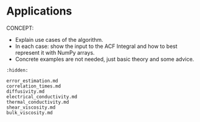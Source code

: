 # Applications

CONCEPT:

- Explain use cases of the algorithm.
- In each case: show the input to the ACF Integral and how to best represent it with NumPy arrays.
- Concrete examples are not needed, just basic theory and some advice.

```{toctree}
:hidden:

error_estimation.md
correlation_times.md
diffusivity.md
electrical_conductivity.md
thermal_conductivity.md
shear_viscosity.md
bulk_viscosity.md
```
